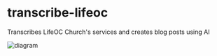 # transcribe-lifeoc
Transcribes LifeOC Church's services and creates blog posts using AI

![diagram](https://i.ibb.co/3rxjNkW/Untitled-Diagram.png)
